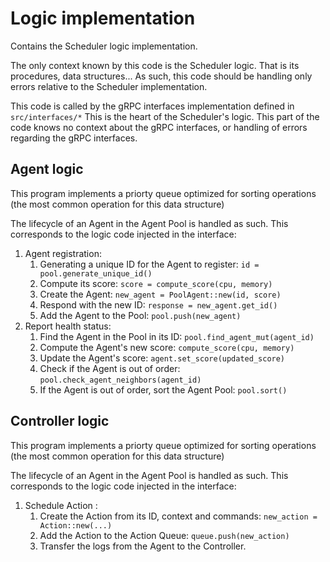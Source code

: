 # Logic implementation

Contains the Scheduler logic implementation.

The only context known by this code is the Scheduler logic. That is its procedures, data structures...
As such, this code should be handling only errors relative to the Scheduler implementation.

This code is called by the gRPC interfaces implementation defined in `src/interfaces/*`
This is the heart of the Scheduler's logic.
This part of the code knows no context about the gRPC interfaces, or handling of errors regarding the gRPC interfaces.

## Agent logic

This program implements a priorty queue optimized for sorting operations (the most common operation for this data structure)

The lifecycle of an Agent in the Agent Pool is handled as such. This corresponds to the logic code injected in the interface:

1. Agent registration:
   1. Generating a unique ID for the Agent to register: `id = pool.generate_unique_id()`
   2. Compute its score: `score = compute_score(cpu, memory)`
   3. Create the Agent: `new_agent = PoolAgent::new(id, score)`
   4. Respond with the new ID: `response = new_agent.get_id()`
   5. Add the Agent to the Pool: `pool.push(new_agent)`
2. Report health status:
   1. Find the Agent in the Pool in its ID: `pool.find_agent_mut(agent_id)`
   2. Compute the Agent's new score: `compute_score(cpu, memory)`
   3. Update the Agent's score: `agent.set_score(updated_score)`
   4. Check if the Agent is out of order: `pool.check_agent_neighbors(agent_id)`
   5. If the Agent is out of order, sort the Agent Pool: `pool.sort()`

## Controller logic

This program implements a priorty queue optimized for sorting operations (the most common operation for this data structure)

The lifecycle of an Agent in the Agent Pool is handled as such. This corresponds to the logic code injected in the interface:

1. Schedule Action :
   1. Create the Action from its ID, context and commands: `new_action = Action::new(...)`
   2. Add the Action to the Action Queue: `queue.push(new_action)`
   3. Transfer the logs from the Agent to the Controller.
